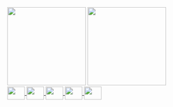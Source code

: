 <div style="display: inline">
  <img height="180em" src="https://github-readme-stats.vercel.app/api?username=caio-torres-seares&show_icons=true&theme=dracula" />
  <a href="https://github.com/caio-torres-seares">
  <img height="180em" src="https://github-readme-stats.vercel.app/api/top-langs/?username=caio-torres-seares&layout=compact&theme=dracula&disable_animations)](https://github.com/YvesDeSa/github-readme-stats" />
</div>

<div style="display: inline_block">
  <img align="center" height="30" width="40" src="https://cdn.jsdelivr.net/gh/devicons/devicon@latest/icons/python/python-original.svg" />
  <img align="center" height="30" width="40" src="https://cdn.jsdelivr.net/gh/devicons/devicon/icons/typescript/typescript-original.svg" />
  <img align="center" height="30" width="40" src="https://cdn.jsdelivr.net/gh/devicons/devicon/icons/java/java-original.svg" />
  <img align="center" height="30" width="40" src="https://cdn.jsdelivr.net/gh/devicons/devicon/icons/javascript/javascript-original.svg" />
  <img align="center" height="30" width="40" src="https://cdn.jsdelivr.net/gh/devicons/devicon@latest/icons/docker/docker-original.svg" />
</div>
